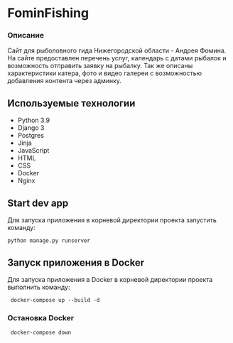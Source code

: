 # FominFishing

### Описание

Сайт для рыболовного гида Нижегородской области - Андрея Фомина. На сайте предоставлен перечень услуг, календарь с датами рыбалок и возможность отправить 
заявку на рыбалку. Так же описаны характеристики катера, фото и видео галереи с возможностью добавления контента через админку.

## Используемые технологии 

- Python 3.9
- Django 3
- Postgres
- Jinja
- JavaScript
- HTML
- CSS
- Docker
- Nginx


## Start dev app
Для запуска приложения в корневой директории проекта запустить команду:

`python manage.py runserver`


## Запуск приложения в Docker

Для запуска приложения в Docker в корневой директории проекта выполнить команду:

` docker-compose up --build -d`

### Остановка Docker

` docker-compose down`
